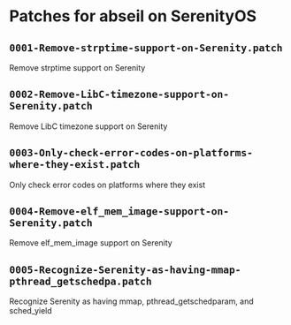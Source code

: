 # Patches for abseil on SerenityOS

## `0001-Remove-strptime-support-on-Serenity.patch`

Remove strptime support on Serenity


## `0002-Remove-LibC-timezone-support-on-Serenity.patch`

Remove LibC timezone support on Serenity


## `0003-Only-check-error-codes-on-platforms-where-they-exist.patch`

Only check error codes on platforms where they exist


## `0004-Remove-elf_mem_image-support-on-Serenity.patch`

Remove elf_mem_image support on Serenity


## `0005-Recognize-Serenity-as-having-mmap-pthread_getschedpa.patch`

Recognize Serenity as having mmap, pthread_getschedparam, and sched_yield



